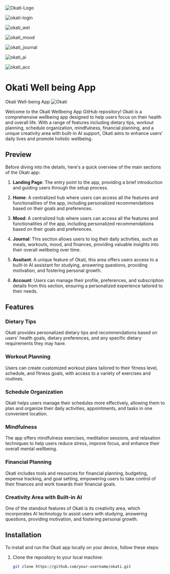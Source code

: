 ![Okati-Logo](Images/App_Logo.jpg)

![okati-login](Images/okati-login.jpg)

![okati_wel](Images/okati_wel.jpg)

![okati_mood](Images/okati_mood.jpg)

![okati_journal](Images/okati_journal.jpg)

![okati_ai](Images/okati_ai.jpg)

![okati_acc](Images/okati_acc.jpg)
# Okati Well being App
Okati Well-being App
![Okati](Images/okati-logo.svg)



Welcome to the Okati Wellbeing App GitHub repository! Okati is a comprehensive wellbeing app designed to help users focus on their health and overall life. With a range of features including dietary tips, workout planning, schedule organization, mindfulness, financial planning, and a unique creativity area with built-in AI support, Okati aims to enhance users' daily lives and promote holistic wellbeing.

## Preview

Before diving into the details, here's a quick overview of the main sections of the Okati app:

1. **Landing Page**: The entry point to the app, providing a brief introduction and guiding users through the setup process.

2. **Home**: A centralized hub where users can access all the features and functionalities of the app, including personalized recommendations based on their goals and preferences.

2. **Mood**: A centralized hub where users can access all the features and functionalities of the app, including personalized recommendations based on their goals and preferences.

3. **Journal**: This section allows users to log their daily activities, such as meals, workouts, mood, and finances, providing valuable insights into their overall wellbeing over time.

4. **Assitant**: A unique feature of Okati, this area offers users access to a built-in AI assistant for studying, answering questions, providing motivation, and fostering personal growth.

5. **Account**: Users can manage their profile, preferences, and subscription details from this section, ensuring a personalized experience tailored to their needs.
## Features

### Dietary Tips
Okati provides personalized dietary tips and recommendations based on users' health goals, dietary preferences, and any specific dietary requirements they may have.

### Workout Planning
Users can create customized workout plans tailored to their fitness level, schedule, and fitness goals, with access to a variety of exercises and routines.

### Schedule Organization
Okati helps users manage their schedules more effectively, allowing them to plan and organize their daily activities, appointments, and tasks in one convenient location.

### Mindfulness
The app offers mindfulness exercises, meditation sessions, and relaxation techniques to help users reduce stress, improve focus, and enhance their overall mental wellbeing.

### Financial Planning
Okati includes tools and resources for financial planning, budgeting, expense tracking, and goal setting, empowering users to take control of their finances and work towards their financial goals.

### Creativity Area with Built-in AI
One of the standout features of Okati is its creativity area, which incorporates AI technology to assist users with studying, answering questions, providing motivation, and fostering personal growth.

## Installation

To install and run the Okati app locally on your device, follow these steps:

1. Clone the repository to your local machine:

   ```bash
   git clone https://github.com/your-username/okati.git

